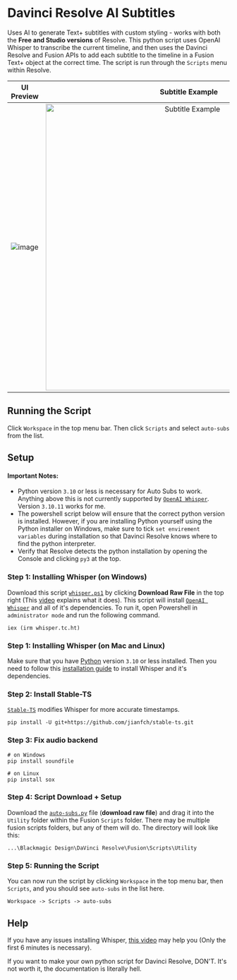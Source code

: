 # Davinci Resolve AI Subtitles
Uses AI to generate Text+ subtitles with custom styling - works with both the **Free and Studio versions** of Resolve. This python script uses OpenAI Whisper to transcribe the current timeline, and then uses the Davinci Resolve and Fusion APIs to add each subtitle to the timeline in a Fusion Text+ object at the correct time. The script is run through the `Scripts` menu within Resolve.

UI Preview             |  Subtitle Example
:-------------------------:|:-------------------------:
![image](https://github.com/tmoroney/auto-subs/assets/72154813/03186165-73c2-476f-b0a2-56c01b601660) |  <img alt="Subtitle Example" src="https://github.com/tmoroney/auto-subs/assets/72154813/28553dc3-bd4f-4866-9083-1df5cd21aeaf" width="650">


## Running the Script

Click `Workspace` in the top menu bar. Then click `Scripts` and select `auto-subs` from the list.

## Setup

#### Important Notes:
- Python version `3.10` or less is necessary for Auto Subs to work. Anything above this is not currently supported by [`OpenAI Whisper`](https://github.com/openai/whisper). Version `3.10.11` works for me.
- The powershell script below will ensure that the correct python version is installed. However, if you are installing Python yourself using the Python installer on Windows, make sure to tick `set envirement variables` during installation so that Davinci Resolve knows where to find the python interpreter.
- Verify that Resolve detects the python installation by opening the Console and clicking `py3` at the top.

### Step 1: Installing Whisper (on Windows)
Download this script [`whisper.ps1`](https://github.com/tmoroney/auto-subs/blob/main/whisper.ps1) by clicking **Download Raw File** in the top right (This [video](https://youtu.be/R5pZPpIIUzA) explains what it does). This script will install [`OpenAI Whisper`](https://github.com/openai/whisper) and all of it's dependencies. To run it, open Powershell in `administrator mode` and run the following command.

    iex (irm whisper.tc.ht)

### Step 1: Installing Whisper (on Mac and Linux)
Make sure that you have [Python](https://www.python.org/downloads/release/python-31011/) version `3.10` or less installed. Then you need to follow this [installation guide](https://github.com/openai/whisper/tree/main#readme) to install Whisper and it's dependencies.

### Step 2: Install Stable-TS
[`Stable-TS`](https://github.com/jianfch/stable-ts) modifies Whisper for more accurate timestamps.

    pip install -U git+https://github.com/jianfch/stable-ts.git

### Step 3: Fix audio backend
    
    # on Windows
    pip install soundfile 
    
    # on Linux
    pip install sox
    
### Step 4: Script Download + Setup
Download the [`auto-subs.py`](https://github.com/tmoroney/auto-subs/blob/main/auto-subs.py) file (**download raw file**) and drag it into the `Utility` folder within the Fusion `Scripts` folder. There may be multiple fusion scripts folders, but any of them will do. The directory will look like this:
  
    ...\Blackmagic Design\DaVinci Resolve\Fusion\Scripts\Utility

### Step 5: Running the Script
You can now run the script by clicking `Workspace` in the top menu bar, then `Scripts`, and you should see `auto-subs` in the list here.
    
    Workspace -> Scripts -> auto-subs

## Help
If you have any issues installing Whisper, [this video](https://youtu.be/ABFqbY_rmEk) may help you (Only the first 6 minutes is necessary).

If you want to make your own python script for Davinci Resolve, DON'T. It's not worth it, the documentation is literally hell.
